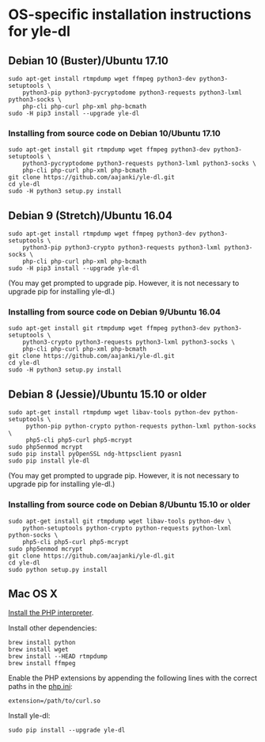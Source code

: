 # OS-specific installation instructions for yle-dl

## Debian 10 (Buster)/Ubuntu 17.10

```
sudo apt-get install rtmpdump wget ffmpeg python3-dev python3-setuptools \
    python3-pip python3-pycryptodome python3-requests python3-lxml python3-socks \
    php-cli php-curl php-xml php-bcmath
sudo -H pip3 install --upgrade yle-dl
```


### Installing from source code on Debian 10/Ubuntu 17.10

```
sudo apt-get install git rtmpdump wget ffmpeg python3-dev python3-setuptools \
    python3-pycryptodome python3-requests python3-lxml python3-socks \
    php-cli php-curl php-xml php-bcmath
git clone https://github.com/aajanki/yle-dl.git
cd yle-dl
sudo -H python3 setup.py install
```


## Debian 9 (Stretch)/Ubuntu 16.04

```
sudo apt-get install rtmpdump wget ffmpeg python3-dev python3-setuptools \
    python3-pip python3-crypto python3-requests python3-lxml python3-socks \
    php-cli php-curl php-xml php-bcmath
sudo -H pip3 install --upgrade yle-dl
```

(You may get prompted to upgrade pip. However, it is not necessary to
upgrade pip for installing yle-dl.)

### Installing from source code on Debian 9/Ubuntu 16.04

```
sudo apt-get install git rtmpdump wget ffmpeg python3-dev python3-setuptools \
    python3-crypto python3-requests python3-lxml python3-socks \
    php-cli php-curl php-xml php-bcmath
git clone https://github.com/aajanki/yle-dl.git
cd yle-dl
sudo -H python3 setup.py install
```


## Debian 8 (Jessie)/Ubuntu 15.10 or older

```
sudo apt-get install rtmpdump wget libav-tools python-dev python-setuptools \
     python-pip python-crypto python-requests python-lxml python-socks \
     php5-cli php5-curl php5-mcrypt
sudo php5enmod mcrypt
sudo pip install pyOpenSSL ndg-httpsclient pyasn1
sudo pip install yle-dl
```

(You may get prompted to upgrade pip. However, it is not necessary to
upgrade pip for installing yle-dl.)

### Installing from source code on Debian 8/Ubuntu 15.10 or older

```
sudo apt-get install git rtmpdump wget libav-tools python-dev \
    python-setuptools python-crypto python-requests python-lxml python-socks \
    php5-cli php5-curl php5-mcrypt
sudo php5enmod mcrypt
git clone https://github.com/aajanki/yle-dl.git
cd yle-dl
sudo python setup.py install
```


## Mac OS X

[Install the PHP interpreter](https://secure.php.net/manual/en/install.macosx.php).

Install other dependencies:
```
brew install python
brew install wget
brew install --HEAD rtmpdump
brew install ffmpeg
```

Enable the PHP extensions by appending the following lines with the
correct paths in the [php.ini]:

[php.ini]:https://secure.php.net/manual/en/configuration.file.php

```
extension=/path/to/curl.so
```

Install yle-dl:

```
sudo pip install --upgrade yle-dl
```
